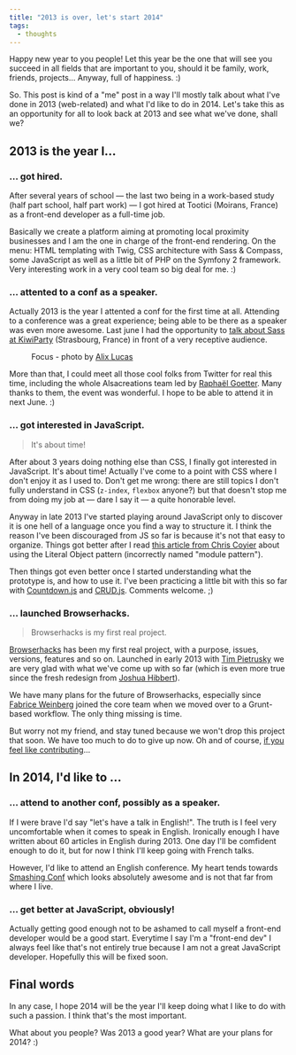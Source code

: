 ```yaml
---
title: "2013 is over, let's start 2014"
tags:
  - thoughts
---
```


Happy new year to you people! Let this year be the one that will see you succeed in all fields that are important to you, should it be family, work, friends, projects… Anyway, full of happiness. :)

So. This post is kind of a "me" post in a way I'll mostly talk about what I've done in 2013 (web-related) and what I'd like to do in 2014. Let's take this as an opportunity for all to look back at 2013 and see what we've done, shall we?

## 2013 is the year I…

### … got hired.

After several years of school &mdash; the last two being in a work-based study (half part school, half part work) &mdash; I got hired at Tootici (Moirans, France) as a front-end developer as a full-time job.

Basically we create a platform aiming at promoting local proximity businesses and I am the one in charge of the front-end rendering. On the menu: HTML templating with Twig, CSS architecture with Sass &amp; Compass, some JavaScript as well as a little bit of PHP on the Symfony 2 framework. Very interesting work in a very cool team so big deal for me. :)

### … attented to a conf as a speaker.

Actually 2013 is the year I attented a conf for the first time at all. Attending to a conference was a great experience; being able to be there as a speaker was even more awesome. Last june I had the opportunity to [talk about Sass at KiwiParty](https://hugogiraudel.com/2013/07/01/feedbacks-kiwiparty/) (Strasbourg, France) in front of a very receptive audience.

<figure class="figure">
<img src="/assets/images/feedbacks-kiwiparty__hugo-giraudel.jpg" alt="">
<figcaption>Focus - photo by <a target="_blank" rel="noopener noreferrer" href="http://alixlucas.com">Alix Lucas</a></figcaption>
</figure>

More than that, I could meet all those cool folks from Twitter for real this time, including the whole Alsacreations team led by [Raphaël Goetter](https://twitter.com/goetter). Many thanks to them, the event was wonderful. I hope to be able to attend it in next June. :)

### … got interested in JavaScript.

> It's about time!

After about 3 years doing nothing else than CSS, I finally got interested in JavaScript. It's about time! Actually I've come to a point with CSS where I don't enjoy it as I used to. Don't get me wrong: there are still topics I don't fully understand in CSS (`z-index`, `flexbox` anyone?) but that doesn't stop me from doing my job at &mdash; dare I say it &mdash; a quite honorable level.

Anyway in late 2013 I've started playing around JavaScript only to discover it is one hell of a language once you find a way to structure it. I think the reason I've been discouraged from JS so far is because it's not that easy to organize. Things got better after I read [this article from Chris Coyier](https://css-tricks.com/how-do-you-structure-javascript-the-module-pattern-edition/) about using the Literal Object pattern (incorrectly named "module pattern").

Then things got even better once I started understanding what the prototype is, and how to use it. I've been practicing a little bit with this so far with [Countdown.js](https://github.com/HugoGiraudel/Countdown.js) and [CRUD.js](https://github.com/HugoGiraudel/CRUD.js). Comments welcome. ;)

### … launched Browserhacks.

> Browserhacks is my first real project.

[Browserhacks](http://browserhacks.com) has been my first real project, with a purpose, issues, versions, features and so on. Launched in early 2013 with [Tim Pietrusky](https://twitter.com/timpietrusky) we are very glad with what we've come up with so far (which is even more true since the fresh redesign from [Joshua Hibbert](https://twitter.com/_joshnh)).

We have many plans for the future of Browserhacks, especially since [Fabrice Weinberg](https://twitter.com/fweinb) joined the core team when we moved over to a Grunt-based workflow. The only thing missing is time.

But worry not my friend, and stay tuned because we won't drop this project that soon. We have too much to do to give up now. Oh and of course, [if you feel like contributing](https://github.com/4ae9b8/browserhacks/)…

## In 2014, I'd like to …

### … attend to another conf, possibly as a speaker.

If I were brave I'd say "let's have a talk in English!". The truth is I feel very uncomfortable when it comes to speak in English. Ironically enough I have written about 60 articles in English during 2013. One day I'll be comfident enough to do it, but for now I think I'll keep going with French talks.

However, I'd like to attend an English conference. My heart tends towards [Smashing Conf](https://smashingconf.com/) which looks absolutely awesome and is not that far from where I live.

### … get better at JavaScript, obviously!

Actually getting good enough not to be ashamed to call myself a front-end developer would be a good start. Everytime I say I'm a "front-end dev" I always feel like that's not entirely true because I am not a great JavaScript developer. Hopefully this will be fixed soon.

## Final words

In any case, I hope 2014 will be the year I'll keep doing what I like to do with such a passion. I think that's the most important.

What about you people? Was 2013 a good year? What are your plans for 2014? :)
